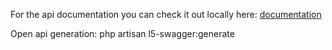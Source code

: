 For the api documentation you can check it out locally here: [documentation](http://localhost:9000/api/documentation)

Open api generation: php artisan l5-swagger:generate
